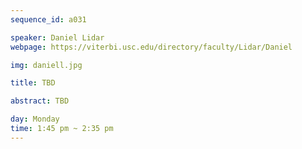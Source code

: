 ```yaml
---
sequence_id: a031

speaker: Daniel Lidar
webpage: https://viterbi.usc.edu/directory/faculty/Lidar/Daniel

img: daniell.jpg

title: TBD

abstract: TBD

day: Monday
time: 1:45 pm ~ 2:35 pm
---
```

